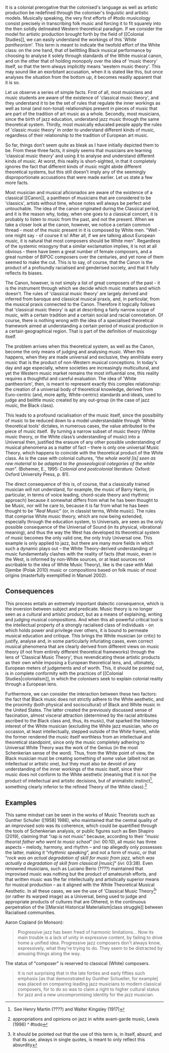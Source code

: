 It is a colonial prerogative that the colonised's language as well as artistic production be redefined through the coloniser's linguistic and artistic models. Musically speaking, the very first efforts of #todo musicology consist precisely in transcribing folk music and forcing it to fit squarely into the then solidly delineated Western theoretical paradigm. If we consider the model for artistic production brought forth by the field of [[Colonial Studies]], we can easily understand the workings of this '_White pantheorism_'. This term is meant to indicate the twofold effort of the White class: on the one hand, that of belittling Black musical performance by choosing to analyse it solely through standards of the White musical canon, and on the other that of holding monopoly over the idea of 'music theory' itself, so that the term always implicitly means 'western music theory'. This may sound like an exorbitant accusation, when it is stated like this, but once analyses the situation from the bottom up, it becomes readily apparent that it is so.

Let us observe a series of simple facts. First of all, most musicians and music students are aware of the existence of 'classical music theory', and they understand it to be the set of rules that regulate the inner workings as well as tonal (and non-tonal) relationships present in pieces of music that are part of the tradition of art music as a whole. Secondly, most musicians, since the birth of jazz education, understand jazz music through the same theoretical system. Thirdly, most musically educated people apply the rules of 'classic music theory' in order to understand different kinds of music, regardless of their relationship to the tradition of European art music.

So far, things don't seem quite as bleak as I have initially depicted them to be. From these three facts, it simply seems that musicians are learning 'classical music theory' and using it to analyse and understand different kinds of music. At worst, this reality is short-sighted, in that it completely ignores the fact that different kinds of music might abide different theoretical systems, but this still doesn't imply any of the seemingly disproportionate accusations that were made earlier. Let us state a few more facts.

Most musician and musical aficionados are aware of the existence of a classical [[Canon]], a pantheon of musicians that are considered to be 'classics', artists without time, whose notes will always be perfect and untouchable. The idea of the canon originated during the Classical period, and it is the reason why, today, when one goes to a classical concert, it is probably to listen to music from the past, and not the present. When we take a closer look at the canon, however, we notice a certain common thread - most of the music present in it is composed by White men. "Well - one might say - of course it is! After all, if we are talking about European music, it is natural that most composers should be White men". Regardless of the systemic misogyny that a similar exclamation implies, it is not at all obvious - there have been a great number of female composers, and a great number of BIPOC composers over the centuries, and yet none of them seemed to make the cut. This is to say, of course, that the Canon is the product of a profoundly racialised and genderised society, and that it fully reflects its biases. 

The Canon, however, is not simply a list of great composers of the past - it is the instrument through which we decide which music matters and which doesn't. The rules of 'classical music theory' are largely derived and inferred from baroque and classical musical praxis, and, in particular, from the musical praxis connected to the Canon. Therefore it logically follows that 'classical music theory' is apt at describing a fairly narrow scope of music, with a certain tradition and a certain social and racial connotation. Of course, there is nothing wrong with the idea of a specialised theoretical framework aimed at understanding a certain period of musical production in a certain geographical region. That is part of the definition of musicology itself.

The problem arrives when this theoretical system, as well as the Canon, become the only means of judging and analysing music. When this happens, when they are made universal and exclusive, they annihilate every music that is the product of non-Western musical conceptions. In today's day and age especially, where societies are increasingly multicultural, and yet the Western music market remains the most influential one, this reality requires a thoughtful and careful evaluation. The idea of 'White pantheorism', then, is meant to represent exactly this complex relationship: the creation of a universal body of theoretical knowledge, derived from Euro-centric (and, more aptly, White-centric) standards and ideals, used to judge and belittle music created by any out-group (in the case of jazz music, the Black class).

This leads to a profound racialisation of the music itself, since the possibility of music to be reduced down to a model understandable through 'White theoretical tools' dictates, in numerous cases, the value attributed to the piece of music itself.  By turning a narrow subset of music theory (White music theory, or the White class’s understanding of music) into a Universal then, justified the erasure of any other possible understanding of musical phenomena as a matter of fact – there is only one universal Music Theory, which happens to coincide with the theoretical product of the White class. As is the case with colonial cultures, “_the whole world \[is\] seen as raw material to be adapted to the gnoseological categories of the white man_”. (Bohemer, E., 1995: _Colonial and postcolonial literature._ Oxford: Oxford University Press, p. 81).

The direct consequence of this is, of course, that a classically trained musician will not understand, for example, the music of Barry Harris, (in particular, in terms of voice leading, chord-scale theory and rhythmic approach) because it somewhat differs from what he has been thought to be Music, nor will he care to, because it is far from what he has been thought to be "_Real_ Music" (or, in classist terms, White music). The rules that comprise White music theory, which are now being extended, especially through the education system, to Universals, are seen as the only possible consequence of the Universal of Sound (in its physical, vibrational meaning), and thus the way the West has developed its theoretical system of music becomes the only valid one, the only truly Universal one. This example is only applied to jazz, but there are many more fields in which such a dynamic plays out – the White Theory-derived understanding of music fundamentally clashes with the reality of facts (that music, even in the West, is informed by non-White sources, or at least sources not ascribable to the idea of White Music Theory), like is the case with Mali Djembe (Polak 2010) music or compositions based on folk music of most origins (masterfully exemplified in Manuel 2002).

## Consequences
This process entails an extremely important dialectic consequence, which is the inversion between subject and predicate. Music theory is no longer seen as a cultural and artistic product, but as a means of explaining, writing and judging musical compositions. And when this all-powerful critical tool is the intellectual property of a strongly racialised class of individuals - on which holds power and privilege over others, it is bound to permeate musical education and critique. This brings the White musician (or critic) to justify, analyse and, in some particularly infuriating cases, even correct musical phenomena that are clearly derived from different views on music theory (if not from entirely different theoretical frameworks) through the lens of 'Classical Music Theory', thus revendicating these artistic products as their own while imposing a European theoretical lens, and, ultimately, European meters of judgements and of worth. This, it should be pointed out, is in complete conformity with the practices of [[Colonial Studies|colonialism]], in which the colonisers seek to explain colonial reality through a European lens. 

Furthermore, we can consider the interaction between these two factors: the fact that Black music does not strictly adhere to the White aesthetic, and the proximity (both physical and sociocultural) of Black and White music in the United States. The latter created the previously discussed sense of fascination, almost visceral attraction (determined by the racial attributes ascribed to the Black class and, thus, its music), that sparked the listening interest of the White musician (excluding the White jazz musician, who on occasion, at least intellectually, stepped outside of the White frame), while the former rendered the music itself worthless from an intellectual and theoretical standpoint, since only the music completely adhering to Universal White Theory was the work of the Genius (in the most Schenkerian sense of the word). Thus, from the White point of view, the Black musician must be creating something of _some_ value (albeit not an intellectual or artistic one), but they must also be devoid of any understanding of the inner workings of the music itself, since their music does not conform to the White aesthetic (meaning that it is not the product of intellectual and artistic decisions, but of animalistic instinct[^2], something clearly inferior to the refined Theory of the White class).[^3]

## Examples
This same mindset can be seen in the works of Music Theorists such as Gunther Schuller (\[1958\] 1986), who maintained that the central quality of an improvised solo was its coherence, which could be quantified through the tools of Schenkerian analysis, or public figures such as Ben Shapiro (2019), claiming that “rap is not music” because, according to their “_music theorist father who went to music school_” (_ivi:_ 00:10), all music has three aspects – melody, harmony, and rhythm – and rap allegedly only possesses the latter, making it “_rhythmic speaking_”, and not a form of music, or that “_rock was an actual degradation of skill for music from jazz, which was actually a degradation of skill from classical \[music\]_” (_ivi:_ 03:38). Even renowned musicians, such as Luciano Berio (????) maintained that improvised music was nothing but the product of amateurish efforts, and that written music was the far intellectually and artistically superior means for musical production – as it aligned with the White Theoretical Musical Aesthetic. In all these cases, we see the use of 'Classical Music Theory[^1]' (or rather its warped image) as a Universal, being used to judge and appropriate products of cultures that are Othered, in the continuous perpetration of the [[Marxist Historical Materialism|class struggle]] between Racialised communities.

Aaron Copland (in Monson):
> Progressive jazz has been freed of harmonic limitations... Now its main trouble is a lack of unity in expressive content, by failing to drive home a unified idea. Progressive jazz composers don't always know, expressively, what they're trying to do. They seem to be distracted by amusing things along the way.

The status of "composer" is reserved to classical (White) composers.

> It is not surprising that in the late forties and early fifties such emphasis \[as that demonstrated by Gunther Schueller, for example] was placed on comparing leading jazz musicians to modern classical composers, for to do so was to claim a right to higher cultural status for jazz and a new uncompromising identity for the jazz musician.


[^1]: It should be pointed out that the use of this term is, in itself, absurd, and that its use, always in single quotes, is meant to only reflect this absurdity
[^2]:  See Henry Martin (????) and Walter Kingsley (1917)
[^3]:   appropriations and opinions on jazz in white avant-garde music, Lewis (1996)
^ #todo